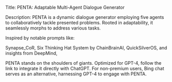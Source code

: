 Title: PENTA: Adaptable Multi-Agent Dialogue Generator

Description:
PENTA is a dynamic dialogue generator employing five agents to collaboratively tackle presented problems. Rooted in adaptability, it seamlessly morphs to address various tasks. 

Inspired by notable prompts like: 

Synapse_CoR, 
Six Thinking Hat System by ChainBrainAI, 
QuickSilverOS, 
and insights from DeepMind, 

PENTA stands on the shoulders of giants. Optimized for GPT-4, follow the link to integrate it directly with ChatGPT. For non-premium users, Bing chat serves as an alternative, harnessing GPT-4 to engage with PENTA.
